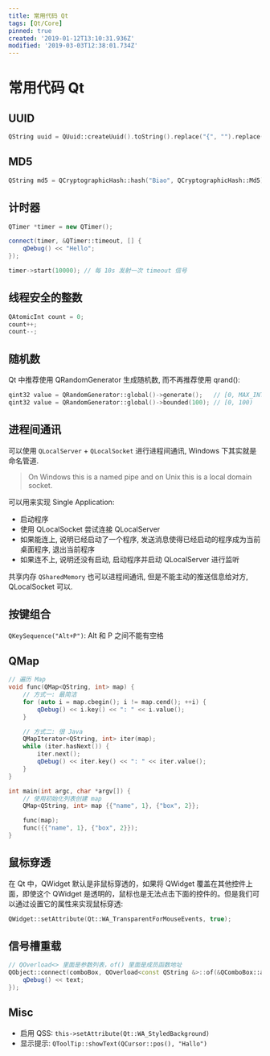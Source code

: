 ```yaml
---
title: 常用代码 Qt
tags: [Qt/Core]
pinned: true
created: '2019-01-12T13:10:31.936Z'
modified: '2019-03-03T12:38:01.734Z'
---
```


# 常用代码 Qt

## UUID
```cpp
QString uuid = QUuid::createUuid().toString().replace("{", "").replace("}", "").replace("-", "").toUpper();
```

## MD5
```cpp
QString md5 = QCryptographicHash::hash("Biao", QCryptographicHash::Md5).toHex();
```

## 计时器
```cpp
QTimer *timer = new QTimer();

connect(timer, &QTimer::timeout, [] {
    qDebug() << "Hello";
});

timer->start(10000); // 每 10s 发射一次 timeout 信号
```

## 线程安全的整数
```cpp
QAtomicInt count = 0;
count++;
count--;
```

## 随机数
Qt 中推荐使用 QRandomGenerator 生成随机数, 而不再推荐使用 qrand():
```cpp
qint32 value = QRandomGenerator::global()->generate();   // [0, MAX_INT)
qint32 value = QRandomGenerator::global()->bounded(100); // [0, 100)
```

## 进程间通讯
可以使用 `QLocalServer` + `QLocalSocket` 进行进程间通讯, Windows 下其实就是命名管道.
> On Windows this is a named pipe and on Unix this is a local domain socket.

可以用来实现 Single Application: 
* 启动程序
* 使用 QLocalSocket 尝试连接 QLocalServer
* 如果能连上, 说明已经启动了一个程序, 发送消息使得已经启动的程序成为当前桌面程序, 退出当前程序
* 如果连不上, 说明还没有启动, 启动程序并启动 QLocalServer 进行监听

共享内存 `QSharedMemory` 也可以进程间通讯, 但是不能主动的推送信息给对方, QLocalSocket 可以.

## 按键组合
`QKeySequence("Alt+P")`: Alt 和 P 之间不能有空格

## QMap
```cpp
// 遍历 Map
void func(QMap<QString, int> map) {
    // 方式一: 最简洁
    for (auto i = map.cbegin(); i != map.cend(); ++i) {
        qDebug() << i.key() << ": " << i.value();
    }

    // 方式二: 很 Java
    QMapIterator<QString, int> iter(map);
    while (iter.hasNext()) {
        iter.next();
        qDebug() << iter.key() << ": " << iter.value();
    }
}

int main(int argc, char *argv[]) {
    // 使用初始化列表创建 map
    QMap<QString, int> map {{"name", 1}, {"box", 2}};

    func(map);
    func({{"name", 1}, {"box", 2}});
}
```

## 鼠标穿透
在 Qt 中，QWidget 默认是非鼠标穿透的，如果将 QWidget 覆盖在其他控件上面，即使这个 QWidget 是透明的，鼠标也是无法点击下面的控件的。但是我们可以通过设置它的属性来实现鼠标穿透:

```cpp
QWidget::setAttribute(Qt::WA_TransparentForMouseEvents, true);
```


## 信号槽重载
```cpp
// QOverload<> 里面是参数列表，of() 里面是成员函数地址
QObject::connect(comboBox, QOverload<const QString &>::of(&QComboBox::activated), [](const QString &text) {
    qDebug() << text;
});
```

## Misc
* 启用 QSS: `this->setAttribute(Qt::WA_StyledBackground)`
* 显示提示: `QToolTip::showText(QCursor::pos(), "Hallo")`
